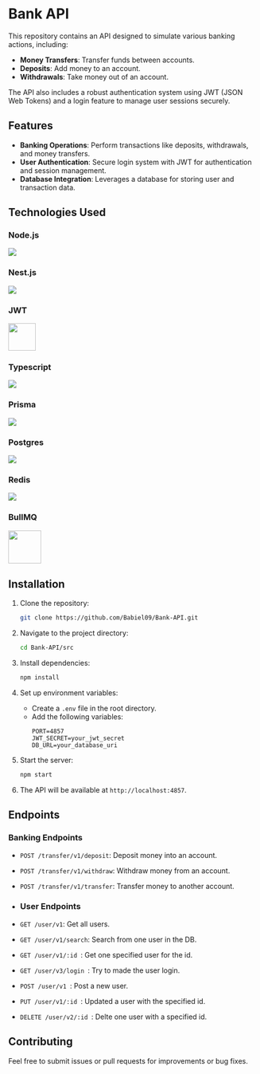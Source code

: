 # Bank API

This repository contains an API designed to simulate various banking actions, including:

- **Money Transfers**: Transfer funds between accounts.
- **Deposits**: Add money to an account.
- **Withdrawals**: Take money out of an account.

The API also includes a robust authentication system using JWT (JSON Web Tokens) and a login feature to manage user sessions securely.

## Features

- **Banking Operations**: Perform transactions like deposits, withdrawals, and money transfers.
- **User Authentication**: Secure login system with JWT for authentication and session management.
- **Database Integration**: Leverages a database for storing user and transaction data.

## Technologies Used
### Node.js
<img src="https://skillicons.dev/icons?i=nodejs" /><br/>
### Nest.js
<img src="https://skillicons.dev/icons?i=nestjs" /><br/>
### JWT
<img src="https://encrypted-tbn0.gstatic.com/images?q=tbn:ANd9GcRc-NViQHfwad5ZxH5vhGu89h3YT52SQpDnjg&s" width=55/><br/>
### Typescript
<img src="https://skillicons.dev/icons?i=typescript" /><br/>
### Prisma
<img src="https://skillicons.dev/icons?i=prisma" /><br/>
### Postgres
<img src="https://skillicons.dev/icons?i=postgres" /><br/>
### Redis
<img src="https://skillicons.dev/icons?i=redis" /><br/>
### BullMQ
<img src="https://repository-images.githubusercontent.com/162494199/a1d3ba61-e0f0-4916-a376-53002605da83"  width=66/><br/>

## Installation

1. Clone the repository:
   ```bash
   git clone https://github.com/Babiel09/Bank-API.git
   ```

2. Navigate to the project directory:
   ```bash
   cd Bank-API/src
   ```

3. Install dependencies:
   ```bash
   npm install
   ```

4. Set up environment variables:
   - Create a `.env` file in the root directory.
   - Add the following variables:
     ```env
     PORT=4857
     JWT_SECRET=your_jwt_secret
     DB_URL=your_database_uri 
     ```

5. Start the server:
   ```bash
   npm start
   ```

6. The API will be available at `http://localhost:4857`.

## Endpoints

### Banking Endpoints
- `POST /transfer/v1/deposit`: Deposit money into an account.
- `POST /transfer/v1/withdraw`: Withdraw money from an account.
- `POST /transfer/v1/transfer`: Transfer money to another account.

- ### User Endpoints
- `GET /user/v1`: Get all users.
- `GET /user/v1/search`: Search from one user in the DB.
- `GET /user/v1/:id `: Get one specified user for the id.
- `GET /user/v3/login `: Try to made the user login.
- `POST /user/v1 `: Post a new user.
- `PUT /user/v1/:id `: Updated a user with the specified id.
- `DELETE /user/v2/:id `: Delte one user with a specified id.

## Contributing

Feel free to submit issues or pull requests for improvements or bug fixes.
